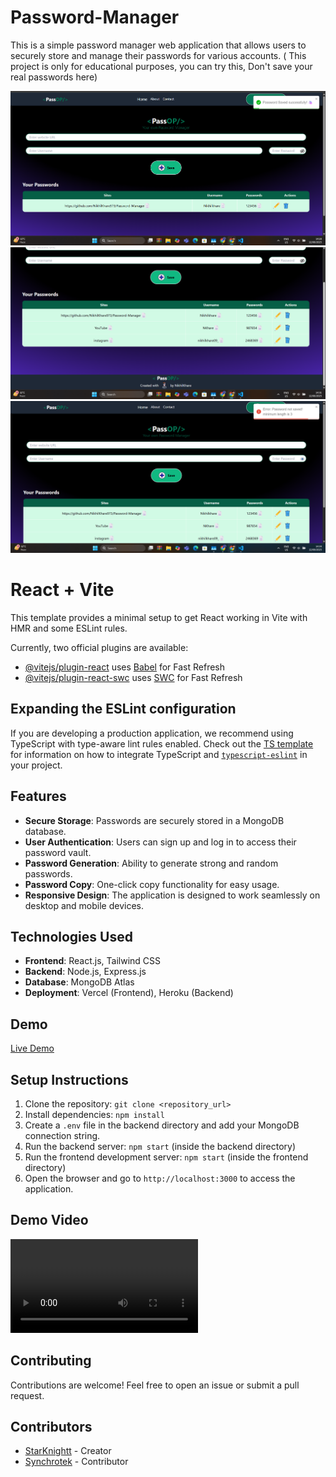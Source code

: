 # Password-Manager

This is a simple password manager web application that allows users to securely store and manage their passwords for various accounts. ( This project is only for educational purposes, you can try this, Don't save your real passwords here)

![App Screenshot](Screenshot1.png)
![App Screenshot](Screenshot2.png)
![App Screenshot](Screenshot3.png)


# React + Vite

This template provides a minimal setup to get React working in Vite with HMR and some ESLint rules.

Currently, two official plugins are available:

- [@vitejs/plugin-react](https://github.com/vitejs/vite-plugin-react/blob/main/packages/plugin-react) uses [Babel](https://babeljs.io/) for Fast Refresh
- [@vitejs/plugin-react-swc](https://github.com/vitejs/vite-plugin-react/blob/main/packages/plugin-react-swc) uses [SWC](https://swc.rs/) for Fast Refresh

## Expanding the ESLint configuration

If you are developing a production application, we recommend using TypeScript with type-aware lint rules enabled. Check out the [TS template](https://github.com/vitejs/vite/tree/main/packages/create-vite/template-react-ts) for information on how to integrate TypeScript and [`typescript-eslint`](https://typescript-eslint.io) in your project.

## Features

- **Secure Storage**: Passwords are securely stored in a MongoDB database.
- **User Authentication**: Users can sign up and log in to access their password vault.
- **Password Generation**: Ability to generate strong and random passwords.
- **Password Copy**: One-click copy functionality for easy usage.
- **Responsive Design**: The application is designed to work seamlessly on desktop and mobile devices.

## Technologies Used

- **Frontend**: React.js, Tailwind CSS
- **Backend**: Node.js, Express.js
- **Database**: MongoDB Atlas
- **Deployment**: Vercel (Frontend), Heroku (Backend)

## Demo

[Live Demo](https://password-manager-git-main-starknightts-projects.vercel.app/)

## Setup Instructions

1. Clone the repository: `git clone <repository_url>`
2. Install dependencies: `npm install`
3. Create a `.env` file in the backend directory and add your MongoDB connection string.
4. Run the backend server: `npm start` (inside the backend directory)
5. Run the frontend development server: `npm start` (inside the frontend directory)
6. Open the browser and go to `http://localhost:3000` to access the application.

## Demo Video

<video controls src="AwesomeScreenshot-30_5_2024,8 44 01pm.mp4" title="Title"></video>

## Contributing

Contributions are welcome! Feel free to open an issue or submit a pull request.

## Contributors

- [StarKnightt](https://github.com/StarKnightt) - Creator
- [Synchrotek](https://github.com/Synchrotek) - Contributor
